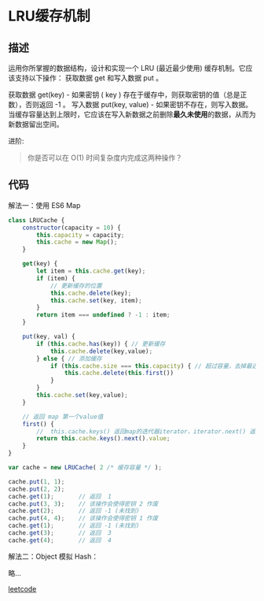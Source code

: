 # LRU缓存机制

## 描述
运用你所掌握的数据结构，设计和实现一个 LRU (最近最少使用) 缓存机制。它应该支持以下操作： 获取数据 get 和写入数据 put 。

获取数据 get(key) - 如果密钥 ( key ) 存在于缓存中，则获取密钥的值（总是正数），否则返回 -1 。
写入数据 put(key, value) - 如果密钥不存在，则写入数据。当缓存容量达到上限时，它应该在写入新数据之前删除**最久未使用**的数据，从而为新数据留出空间。

进阶:

> 你是否可以在 O(1) 时间复杂度内完成这两种操作？


## 代码

解法一：使用 ES6 Map 

```js
class LRUCache {
    constructor(capacity = 10) {
        this.capacity = capacity;
        this.cache = new Map();
    }

    get(key) {
        let item = this.cache.get(key);
        if (item) {
            // 更新缓存的位置
            this.cache.delete(key);
            this.cache.set(key, item);
        }
        return item === undefined ? -1 : item;
    }

    put(key, val) {
        if (this.cache.has(key)) { // 更新缓存
            this.cache.delete(key,value);
        } else { // 添加缓存
            if (this.cache.size === this.capacity) { // 超过容量，去掉最近未使用的缓存
                this.cache.delete(this.first())
            }
        }
        this.cache.set(key,value);
    }

    // 返回 map 第一个value值
    first() {
        //  this.cache.keys() 返回map的迭代器iterator，iterator.next() 返回下一个内容，结构如{value: xxx, done: false}
        return this.cache.keys().next().value;
    }
}

var cache = new LRUCache( 2 /* 缓存容量 */ );

cache.put(1, 1);
cache.put(2, 2);
cache.get(1);       // 返回  1
cache.put(3, 3);    // 该操作会使得密钥 2 作废
cache.get(2);       // 返回 -1 (未找到)
cache.put(4, 4);    // 该操作会使得密钥 1 作废
cache.get(1);       // 返回 -1 (未找到)
cache.get(3);       // 返回  3
cache.get(4);       // 返回  4
```

解法二：Object 模拟 Hash：

略...



[leetcode](https://leetcode-cn.com/problems/lru-cache/solution/ping-zi-jun-qian-duan-jin-jie-suan-fa-lru-shi-xian/)